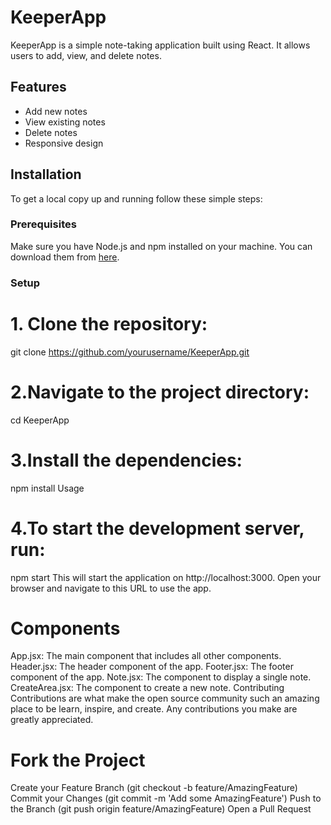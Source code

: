 # KeeperApp

KeeperApp is a simple note-taking application built using React. It allows users to add, view, and delete notes.

## Features

- Add new notes
- View existing notes
- Delete notes
- Responsive design

## Installation

To get a local copy up and running follow these simple steps:

### Prerequisites

Make sure you have Node.js and npm installed on your machine. You can download them from [here](https://nodejs.org/).

### Setup

# 1. Clone the repository:
   git clone https://github.com/yourusername/KeeperApp.git
# 2.Navigate to the project directory:
cd KeeperApp
# 3.Install the dependencies:
npm install
Usage
# 4.To start the development server, run:
npm start
This will start the application on http://localhost:3000. Open your browser and navigate to this URL to use the app.

# Components
App.jsx: The main component that includes all other components.
Header.jsx: The header component of the app.
Footer.jsx: The footer component of the app.
Note.jsx: The component to display a single note.
CreateArea.jsx: The component to create a new note.
Contributing
Contributions are what make the open source community such an amazing place to be learn, inspire, and create. Any contributions you make are greatly appreciated.

# Fork the Project
Create your Feature Branch (git checkout -b feature/AmazingFeature)
Commit your Changes (git commit -m 'Add some AmazingFeature')
Push to the Branch (git push origin feature/AmazingFeature)
Open a Pull Request
